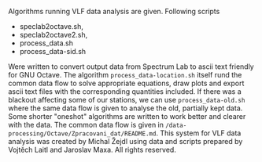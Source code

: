 

Algorithms running VLF data analysis are given.
Following scripts 
* speclab2octave.sh, 
* speclab2octave2.sh, 
* process_data.sh 
* process_data-sid.sh

Were written to convert output data from Spectrum Lab to ascii text friendly for GNU Octave.
The algorithm `process_data-location.sh` itself rund the common data flow to solve appropriate equations, draw plots and export ascii text files with the corresponding quantities included.
If there was a blackout affecting some of our stations, we can use `process_data-old.sh` where the same data flow is given to analyse the old, partially kept data.
Some shorter "oneshot" algorithms are written to work better and clearer with the data.
The common data flow is given in `/data-processing/Octave/Zpracovani_dat/README.md`.
This system for VLF data analysis was created by Michal Žejdl using data and scripts prepared by Vojtěch Laitl and Jaroslav Maxa.
All rights reserved.
